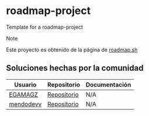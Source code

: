 # roadmap-project
Template for a roadmap-project


> [!NOTE]
> Este proyecto es obtenido de la página de <a href="https://roadmap.sh/projects/blogging-platform-api">roadmap.sh</a>

## Soluciones hechas por la comunidad
|Usuario|Repositorio| Documentación |
|-------|-----------|---------|
| <a href="https://github.com/EGAMAGZ">EGAMAGZ</a> |<a href="https://github.com/EGAMAGZ/Blogging-Platform-API">Repositorio</a> | N/A |
| <a href="https://github.com/mendodevv">mendodevv</a> |<a href="https://github.com/mendodevv/Blogging-Platform-API/tree/mendodev-solution">Repositorio</a> | N/A |
